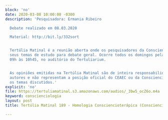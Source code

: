 ```yaml
---
block: 'no'
date: 2020-03-08 10:00:00 -0300
description: 'Pesquisadora: Ermania Ribeiro

  Debate realizado em 08.03.2020

  Material: http://bit.ly/332sort


  Tertúlia Matinal é a reunião aberta onde os pesquisadores da Conscienciologia apresentam
  seus temas de estudo para debate geral. Ocorre todos os domingos pela manhã, das
  09h às 10h45, no auditório do Tertuliarium.


  As opiniões emitidas na Tertúlia Matinal são de inteira responsabilidade de seus
  autores e não representam a posição oficial do CEAEC ou da Conscienciologia sobre
  os temas discutidos.'
explicit: 'no'
file: https://tertuliamatinal.s3.amazonaws.com/audios/_3bw5_ocZ6o.m4a
keyword: conscienciologia
layout: post
title: Tertúlia Matinal 189 - Homologia Consciencioterápica (Consciencioterapeuticologia)

---
```

